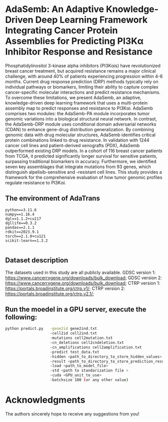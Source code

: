 # AdaSemb: An Adaptive Knowledge-Driven Deep Learning Framework Integrating Cancer Protein Assemblies for Predicting PI3Kα Inhibitor Response and Resistance

Phosphatidylinositol 3-kinase alpha inhibitors (PI3Kαis) have revolutionized breast cancer treatment, but acquired resistance remains a major clinical challenge, with around 40% of patients experiencing progression within 4-6 months. Current drug response prediction (DRP) methods typically rely on individual pathways or biomarkers, limiting their ability to capture complex cancer-specific molecular interactions and predict resistance mechanisms. To overcome these limitations, we present AdaSemb, an adaptive, knowledge-driven deep learning framework that uses a multi-protein assembly map to predict responses and resistance to PI3Kαi. AdaSemb comprises two modules: the AdaSemb-PA module incorporates tumor genomic variations into a biological structural neural network. In contrast, the AdaSemb-DRP module uses conditional domain adversarial networks (CDAN) to enhance gene-drug distribution generalization. By combining genomic data with drug molecular structures, AdaSemb identifies critical protein combinations linked to drug resistance. In validation with 1244 cancer cell lines and patient-derived xenografts (PDX), AdaSemb outperformed existing DRP models. In a cohort of 116 breast cancer patients from TCGA, it predicted significantly longer survival for sensitive patients, surpassing traditional biomarkers in accuracy. Furthermore, we identified seven key assemblages that integrate mutations from 93 genes, which distinguish alpelisib-sensitive and -resistant cell lines. This study provides a framework for the comprehensive evaluation of how tumor genomic profiles regulate resistance to PI3Kαi.



## The environment of AdaTrans
```
python==3.11.6
numpy==1.16.4
dgl==1.1.2+cu117
dgllife==0.3.2
pandas==2.1.1
rdkit==2023.9.1
torch==2.1.0+cu121
scikit-learn==1.3.2


```

## Dataset description
The datasets used in this study are all publicly available. GDSC version 1: https://www.cancerrxgene.org/downloads/bulk_download; 
GDSC version 2: https://www.cancerrxgene.org/downloads/bulk_download; 
CTRP version 1: https://portals.broadinstitute.org/ctrp.v1/; 
CTRP version 2: https://portals.broadinstitute.org/ctrp.v2.1/; 


## Run the moedel  in a GPU server, execute the following:
```sh
python predict.py   -gene2id gene2ind.txt
                    -cell2id cell2ind.txt
                    -mutations cell2mutation.txt
                    -cn_deletions cell2cndeletion.txt
                    -cn_amplifications cell2amplification.txt
                    -predict test_data.txt
                    -hidden <path_to_directory_to_store_hidden_values>
                    -result <path_to_directory_to_store_prediction_results>
                    -load <path_to_model_file>
                    -std <path to standarization file >
                    -cuda <GPU_unit_to_use>
                    -batchsize 100 (or any other value)
```

# Acknowledgments
The authors sincerely hope to receive any suggestions from you!  

